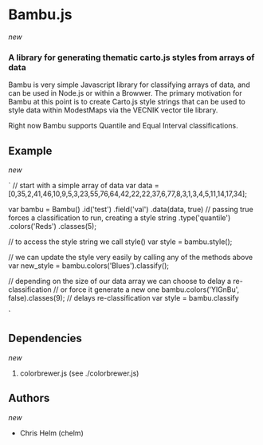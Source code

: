 # Bambu.js
_new_

### A library for generating thematic carto.js styles from arrays of data 

Bambu is very simple Javascript library for classifying arrays of data, and can be used in Node.js or within a Browwer. The primary motivation for Bambu at this point is to create Carto.js style strings that can be used to style data within ModestMaps via the VECNIK vector tile library. 

Right now Bambu supports Quantile and Equal Interval classifications.

## Example
_new_

`
// start with a simple array of data 
var data = [0,35,2,41,46,10,9,5,3,23,55,76,64,42,22,22,37,6,77,8,3,1,3,4,5,11,14,17,34];

var bambu = Bambu()
  .id('test')
  .field('val')
  .data(data, true) // passing true forces a classification to run, creating a style string
  .type('quantile')
  .colors('Reds')
  .classes(5);

// to access the style string we call style() 
var style = bambu.style();

// we can update the style very easily by calling any of the methods above
var new_style = bambu.colors('Blues').classify();

// depending on the size of our data array we can choose to delay a re-classification
// or force it generate a new one
bambu.colors('YlGnBu', false).classes(9); // delays re-classification
var style = bambu.classify

`


## Dependencies
_new_

1. colorbrewer.js (see ./colorbrewer.js) 

## Authors
_new_

* Chris Helm (chelm)
